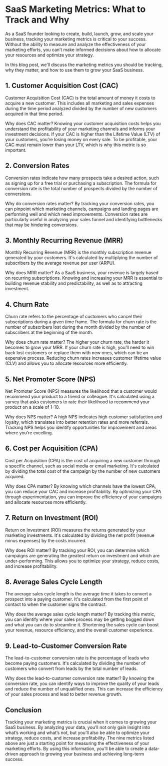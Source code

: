 # SaaS Marketing Metrics: What to Track and Why

As a SaaS founder looking to create, build, launch, grow, and scale your business, tracking your marketing metrics is critical to your success. Without the ability to measure and analyze the effectiveness of your marketing efforts, you can’t make informed decisions about how to allocate your resources and optimize your strategy. 

In this blog post, we’ll discuss the marketing metrics you should be tracking, why they matter, and how to use them to grow your SaaS business. 

## 1. Customer Acquisition Cost (CAC)

Customer Acquisition Cost (CAC) is the total amount of money it costs to acquire a new customer. This includes all marketing and sales expenses during the time period analyzed divided by the number of new customers acquired in that time period. 

Why does CAC matter? Knowing your customer acquisition costs helps you understand the profitability of your marketing channels and informs your investment decisions. If your CAC is higher than the Lifetime Value (LTV) of your customers, you’re losing money on every sale. To be profitable, your CAC must remain lower than your LTV, which is why this metric is so important. 

## 2. Conversion Rates

Conversion rates indicate how many prospects take a desired action, such as signing up for a free trial or purchasing a subscription. The formula for conversion rate is the total number of prospects divided by the number of conversions. 

Why do conversion rates matter? By tracking your conversion rates, you can pinpoint which marketing channels, campaigns and landing pages are performing well and which need improvements. Conversion rates are particularly useful in analyzing your sales funnel and identifying bottlenecks that may be hindering conversions. 

## 3. Monthly Recurring Revenue (MRR)

Monthly Recurring Revenue (MRR) is the monthly subscription revenue generated by your customers. It's calculated by multiplying the number of subscribers by the average revenue per user (ARPU). 

Why does MRR matter? As a SaaS business, your revenue is largely based on recurring subscriptions. Knowing and increasing your MRR is essential to building revenue stability and predictability, as well as to attracting investment. 

## 4. Churn Rate

Churn rate refers to the percentage of customers who cancel their subscriptions during a given time frame. The formula for churn rate is the number of subscribers lost during the month divided by the number of subscribers at the beginning of the month. 

Why does churn rate matter? The higher your churn rate, the harder it becomes to grow your MRR. If your churn rate is high, you’ll need to win back lost customers or replace them with new ones, which can be an expensive process. Reducing churn rates increases customer lifetime value (CLV) and allows you to allocate resources more efficiently. 

## 5. Net Promoter Score (NPS)

Net Promoter Score (NPS) measures the likelihood that a customer would recommend your product to a friend or colleague. It's calculated using a survey that asks customers to rate their likelihood to recommend your product on a scale of 1-10. 

Why does NPS matter? A high NPS indicates high customer satisfaction and loyalty, which translates into better retention rates and more referrals. Tracking NPS helps you identify opportunities for improvement and areas where you’re excelling. 

## 6. Cost per Acquisition (CPA)

Cost per Acquisition (CPA) is the cost of acquiring a new customer through a specific channel, such as social media or email marketing. It's calculated by dividing the total cost of the campaign by the number of new customers acquired. 

Why does CPA matter? By knowing which channels have the lowest CPA, you can reduce your CAC and increase profitability. By optimizing your CPA through experimentation, you can improve the efficiency of your campaigns and allocate resources more efficiently. 

## 7. Return on Investment (ROI)

Return on Investment (ROI) measures the returns generated by your marketing investments. It's calculated by dividing the net profit (revenue minus expenses) by the costs incurred. 

Why does ROI matter? By tracking your ROI, you can determine which campaigns are generating the greatest return on investment and which are under-performing. This allows you to optimize your strategy, reduce costs, and increase profitability. 

## 8. Average Sales Cycle Length 

The average sales cycle length is the average time it takes to convert a prospect into a paying customer. It's calculated from the first point of contact to when the customer signs the contract. 

Why does the average sales cycle length matter? By tracking this metric, you can identify where your sales process may be getting bogged down and what you can do to streamline it. Shortening the sales cycle can boost your revenue, resource efficiency, and the overall customer experience. 

## 9. Lead-to-Customer Conversion Rate

The lead-to-customer conversion rate is the percentage of leads who become paying customers. It's calculated by dividing the number of customers who convert from leads by the total number of leads. 

Why does the lead-to-customer conversion rate matter? By knowing the conversion rate, you can identify ways to improve the quality of your leads and reduce the number of unqualified ones. This can increase the efficiency of your sales process and lead to better revenue growth. 

## Conclusion

Tracking your marketing metrics is crucial when it comes to growing your SaaS business. By analyzing your data, you’ll not only gain insight into what’s working and what’s not, but you’ll also be able to optimize your strategy, reduce costs, and increase profitability. The nine metrics listed above are just a starting point for measuring the effectiveness of your marketing efforts. By using this information, you’ll be able to create a data-driven approach to growing your business and achieving long-term success.